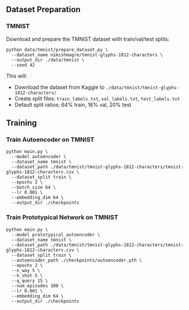 ## Dataset Preparation

### TMNIST

Download and prepare the TMNIST dataset with train/val/test splits:

```shell
python data/tmnist/prepare_dataset.py \
  --dataset_name nimishmagre/tmnist-glyphs-1812-characters \
  --output_dir ./data/tmnist \
  --seed 42
```

This will:
- Download the dataset from Kaggle to `./data/tmnist/tmnist-glyphs-1812-characters/`
- Create split files: `train_labels.txt`, `val_labels.txt`, `test_labels.txt`
- Default split ratios: 64% train, 16% val, 20% test

## Training

### Train Autoencoder on TMNIST

```shell
python main.py \
  --model autoencoder \
  --dataset_name tmnist \
  --dataset_path ./data/tmnist/tmnist-glyphs-1812-characters/tmnist-glyphs-1812-characters.csv \
  --dataset_split train \
  --epochs 2 \
  --batch_size 64 \
  --lr 0.001 \
  --embedding_dim 64 \
  --output_dir ./checkpoints
```

### Train Prototypical Network on TMNIST

```shell
python main.py \
  --model prototypical_autoencoder \
  --dataset_name tmnist \
  --dataset_path ./data/tmnist/tmnist-glyphs-1812-characters/tmnist-glyphs-1812-characters.csv \
  --dataset_split train \
  --autoencoder_path ./checkpoints/autoencoder.pth \
  --epochs 2 \
  --n_way 5 \
  --k_shot 5 \
  --q_query 15 \
  --num_episodes 100 \
  --lr 0.001 \
  --embedding_dim 64 \
  --output_dir ./checkpoints
```
